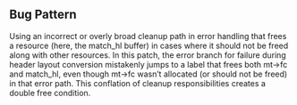 ## Bug Pattern

Using an incorrect or overly broad cleanup path in error handling that frees a resource (here, the match_hl buffer) in cases where it should not be freed along with other resources. In this patch, the error branch for failure during header layout conversion mistakenly jumps to a label that frees both mt->fc and match_hl, even though mt->fc wasn’t allocated (or should not be freed) in that error path. This conflation of cleanup responsibilities creates a double free condition.